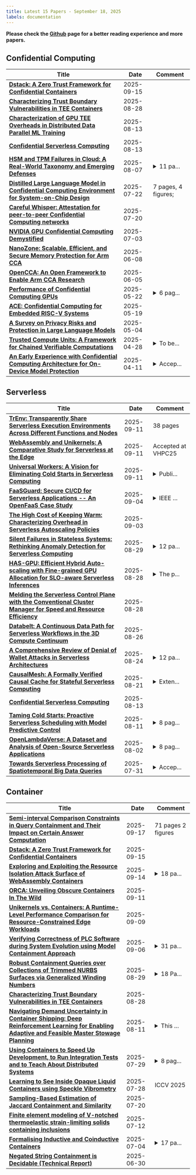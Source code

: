 ```yaml
---
title: Latest 15 Papers - September 18, 2025
labels: documentation
---
```

**Please check the [Github](https://github.com/zezhishao/MTS_Daily_ArXiv) page for a better reading experience and more papers.**

## Confidential Computing
| **Title** | **Date** | **Comment** |
| --- | --- | --- |
| **[Dstack: A Zero Trust Framework for Confidential Containers](http://arxiv.org/abs/2509.11555v1)** | 2025-09-15 |  |
| **[Characterizing Trust Boundary Vulnerabilities in TEE Containers](http://arxiv.org/abs/2508.20962v1)** | 2025-08-28 |  |
| **[Characterization of GPU TEE Overheads in Distributed Data Parallel ML Training](http://arxiv.org/abs/2501.11771v3)** | 2025-08-13 |  |
| **[Confidential Serverless Computing](http://arxiv.org/abs/2504.21518v3)** | 2025-08-13 |  |
| **[HSM and TPM Failures in Cloud: A Real-World Taxonomy and Emerging Defenses](http://arxiv.org/abs/2507.17655v2)** | 2025-08-07 | <details><summary>11 pa...</summary><p>11 pages, 2 Flowcharts, 2 Tables</p></details> |
| **[Distilled Large Language Model in Confidential Computing Environment for System-on-Chip Design](http://arxiv.org/abs/2507.16226v1)** | 2025-07-22 | 7 pages, 4 figures; |
| **[Careful Whisper: Attestation for peer-to-peer Confidential Computing networks](http://arxiv.org/abs/2507.14796v1)** | 2025-07-20 |  |
| **[NVIDIA GPU Confidential Computing Demystified](http://arxiv.org/abs/2507.02770v1)** | 2025-07-03 |  |
| **[NanoZone: Scalable, Efficient, and Secure Memory Protection for Arm CCA](http://arxiv.org/abs/2506.07034v1)** | 2025-06-08 |  |
| **[OpenCCA: An Open Framework to Enable Arm CCA Research](http://arxiv.org/abs/2506.05129v1)** | 2025-06-05 |  |
| **[Performance of Confidential Computing GPUs](http://arxiv.org/abs/2505.16501v1)** | 2025-05-22 | <details><summary>6 pag...</summary><p>6 pages, 7 tables. Accepted in conference IEEE ICDCS 2025</p></details> |
| **[ACE: Confidential Computing for Embedded RISC-V Systems](http://arxiv.org/abs/2505.12995v1)** | 2025-05-19 |  |
| **[A Survey on Privacy Risks and Protection in Large Language Models](http://arxiv.org/abs/2505.01976v1)** | 2025-05-04 |  |
| **[Trusted Compute Units: A Framework for Chained Verifiable Computations](http://arxiv.org/abs/2504.15717v2)** | 2025-04-28 | <details><summary>To be...</summary><p>To be published in 2025 IEEE International Conference on Blockchain and Cryptocurrency (ICBC'25). 9 pages. 4 figures</p></details> |
| **[An Early Experience with Confidential Computing Architecture for On-Device Model Protection](http://arxiv.org/abs/2504.08508v1)** | 2025-04-11 | <details><summary>Accep...</summary><p>Accepted to the 8th Workshop on System Software for Trusted Execution (SysTEX 2025)</p></details> |

## Serverless
| **Title** | **Date** | **Comment** |
| --- | --- | --- |
| **[TrEnv: Transparently Share Serverless Execution Environments Across Different Functions and Nodes](http://arxiv.org/abs/2509.09525v1)** | 2025-09-11 | 38 pages |
| **[WebAssembly and Unikernels: A Comparative Study for Serverless at the Edge](http://arxiv.org/abs/2509.09400v1)** | 2025-09-11 | Accepted at VHPC25 |
| **[Universal Workers: A Vision for Eliminating Cold Starts in Serverless Computing](http://arxiv.org/abs/2505.19880v2)** | 2025-09-11 | <details><summary>Publi...</summary><p>Published in the 2025 IEEE 18th International Conference on Cloud Computing (CLOUD)</p></details> |
| **[FaaSGuard: Secure CI/CD for Serverless Applications -- An OpenFaaS Case Study](http://arxiv.org/abs/2509.04328v1)** | 2025-09-04 | <details><summary>IEEE ...</summary><p>IEEE International Conference on Source Code Analysis & Manipulation (SCAM 2025)</p></details> |
| **[The High Cost of Keeping Warm: Characterizing Overhead in Serverless Autoscaling Policies](http://arxiv.org/abs/2509.03104v1)** | 2025-09-03 |  |
| **[Silent Failures in Stateless Systems: Rethinking Anomaly Detection for Serverless Computing](http://arxiv.org/abs/2507.04969v3)** | 2025-08-29 | <details><summary>12 pa...</summary><p>12 pages, 6 figures, Preprint accepted at 2025 IEEE International Conference on Service-Oriented System Engineering (SOSE)</p></details> |
| **[HAS-GPU: Efficient Hybrid Auto-scaling with Fine-grained GPU Allocation for SLO-aware Serverless Inferences](http://arxiv.org/abs/2505.01968v2)** | 2025-08-28 | <details><summary>The p...</summary><p>The paper has been accepted by Euro-Par 2025</p></details> |
| **[Melding the Serverless Control Plane with the Conventional Cluster Manager for Speed and Resource Efficiency](http://arxiv.org/abs/2505.24551v3)** | 2025-08-28 |  |
| **[Databelt: A Continuous Data Path for Serverless Workflows in the 3D Compute Continuum](http://arxiv.org/abs/2508.15351v2)** | 2025-08-26 |  |
| **[A Comprehensive Review of Denial of Wallet Attacks in Serverless Architectures](http://arxiv.org/abs/2508.19284v1)** | 2025-08-24 | <details><summary>12 pa...</summary><p>12 pages, 2 figures, 5 tables</p></details> |
| **[CausalMesh: A Formally Verified Causal Cache for Stateful Serverless Computing](http://arxiv.org/abs/2508.15647v1)** | 2025-08-21 | <details><summary>Exten...</summary><p>Extended version from PVLDB Volume 17, Issue 13, 2024. This version includes full proofs and formal verification in Dafny and fixes some small bugs</p></details> |
| **[Confidential Serverless Computing](http://arxiv.org/abs/2504.21518v3)** | 2025-08-13 |  |
| **[Taming Cold Starts: Proactive Serverless Scheduling with Model Predictive Control](http://arxiv.org/abs/2508.07640v1)** | 2025-08-11 | <details><summary>8 pag...</summary><p>8 pages, 8 figures, preprint accepted at MASCOTS 2025</p></details> |
| **[OpenLambdaVerse: A Dataset and Analysis of Open-Source Serverless Applications](http://arxiv.org/abs/2508.01492v1)** | 2025-08-02 | <details><summary>8 pag...</summary><p>8 pages, 7 figures, 13th IEEE International Conference on Cloud Engineering (IC2E 2025, accepted, to appear)</p></details> |
| **[Towards Serverless Processing of Spatiotemporal Big Data Queries](http://arxiv.org/abs/2507.06005v2)** | 2025-07-31 | <details><summary>Accep...</summary><p>Accepted for publication in 13th IEEE International Conference on Cloud Engineering (IC2E 2025)</p></details> |

## Container
| **Title** | **Date** | **Comment** |
| --- | --- | --- |
| **[Semi-interval Comparison Constraints in Query Containment and Their Impact on Certain Answer Computation](http://arxiv.org/abs/2509.10138v2)** | 2025-09-17 | 71 pages 2 figures |
| **[Dstack: A Zero Trust Framework for Confidential Containers](http://arxiv.org/abs/2509.11555v1)** | 2025-09-15 |  |
| **[Exploring and Exploiting the Resource Isolation Attack Surface of WebAssembly Containers](http://arxiv.org/abs/2509.11242v1)** | 2025-09-14 | <details><summary>18 pa...</summary><p>18 pages, 2 figures. Accepted at the 34th USENIX Security Symposium (USENIX Security 2025)</p></details> |
| **[ORCA: Unveiling Obscure Containers In The Wild](http://arxiv.org/abs/2509.09322v1)** | 2025-09-11 |  |
| **[Unikernels vs. Containers: A Runtime-Level Performance Comparison for Resource-Constrained Edge Workloads](http://arxiv.org/abs/2509.07891v1)** | 2025-09-09 |  |
| **[Verifying Correctness of PLC Software during System Evolution using Model Containment Approach](http://arxiv.org/abs/2509.05596v1)** | 2025-09-06 | <details><summary>31 pa...</summary><p>31 pages with appendix</p></details> |
| **[Robust Containment Queries over Collections of Trimmed NURBS Surfaces via Generalized Winding Numbers](http://arxiv.org/abs/2504.11435v2)** | 2025-08-29 | <details><summary>18 Pa...</summary><p>18 Pages, 16 Figures, 1 Table</p></details> |
| **[Characterizing Trust Boundary Vulnerabilities in TEE Containers](http://arxiv.org/abs/2508.20962v1)** | 2025-08-28 |  |
| **[Navigating Demand Uncertainty in Container Shipping: Deep Reinforcement Learning for Enabling Adaptive and Feasible Master Stowage Planning](http://arxiv.org/abs/2502.12756v5)** | 2025-08-11 | <details><summary>This ...</summary><p>This paper is currently under review</p></details> |
| **[Using Containers to Speed Up Development, to Run Integration Tests and to Teach About Distributed Systems](http://arxiv.org/abs/2507.21464v1)** | 2025-07-29 | <details><summary>8 pag...</summary><p>8 pages, 3 figures, for associated code, see [this https URL](https://github.com/glideinWMS/containers), to be published in proceedings of 27th International Conference on Computing in High Energy and Nuclear Physics (CHEP 2024). 21-25 October 2024. Krakow,; Poland. (C24-10-21.8)</p></details> |
| **[Learning to See Inside Opaque Liquid Containers using Speckle Vibrometry](http://arxiv.org/abs/2507.20757v1)** | 2025-07-28 | ICCV 2025 |
| **[Sampling-Based Estimation of Jaccard Containment and Similarity](http://arxiv.org/abs/2507.10019v3)** | 2025-07-20 |  |
| **[Finite element modeling of V-notched thermoelastic strain-limiting solids containing inclusions](http://arxiv.org/abs/2507.09300v1)** | 2025-07-12 |  |
| **[Formalising Inductive and Coinductive Containers](http://arxiv.org/abs/2409.02603v5)** | 2025-07-04 | <details><summary>17 pa...</summary><p>17 pages main text. To appear at ITP 2025</p></details> |
| **[Negated String Containment is Decidable (Technical Report)](http://arxiv.org/abs/2506.22061v2)** | 2025-06-30 |  |


